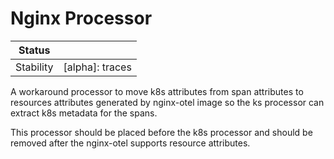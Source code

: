 # Nginx Processor
| Status        |           |
| ------------- |-----------|
| Stability     | [alpha]: traces   |

A workaround processor to move k8s attributes from span attributes to resources attributes generated by nginx-otel image so the ks processor can extract k8s metadata for the spans.

This processor should be placed before the k8s processor and should be removed after the nginx-otel supports resource attributes.
